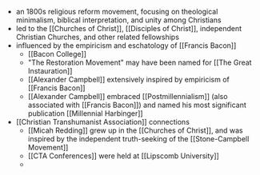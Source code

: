 - an 1800s religious reform movement, focusing on theological minimalism, biblical interpretation, and unity among Christians
- led to the [[Churches of Christ]], [[Disciples of Christ]], independent Christian Churches, and other related fellowships
- influenced by the empiricism and eschatology of [[Francis Bacon]]
    - [[Bacon College]]
    - "The Restoration Movement" may have been named for [[The Great Instauration]]
	- [[Alexander Campbell]] extensively inspired by empiricism of [[Francis Bacon]]
	- [[Alexander Campbell]] embraced [[Postmillennialism]] (also associated with [[Francis Bacon]]) and named his most significant publication [[Millennial Harbinger]]
- [[Christian Transhumanist Association]] connections
	- [[Micah Redding]] grew up in the [[Churches of Christ]], and was inspired by the independent truth-seeking of the [[Stone-Campbell Movement]]
	- [[CTA Conferences]] were held at [[Lipscomb University]]
	- 
